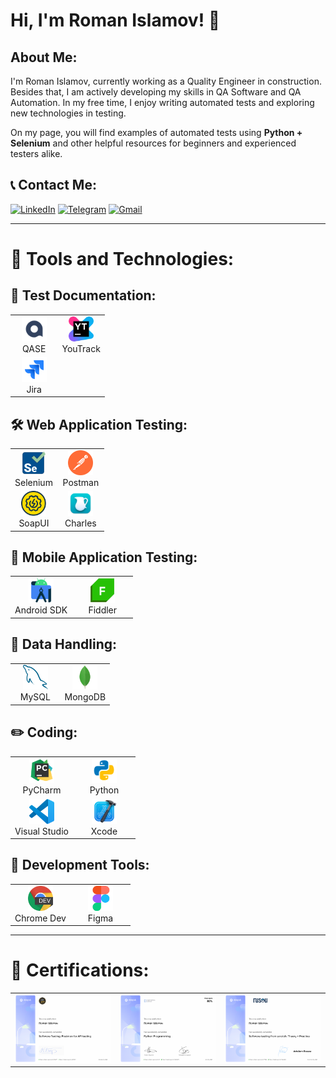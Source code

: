 # Hi, I'm Roman Islamov! 👋

## About Me:
I'm Roman Islamov, currently working as a Quality Engineer in construction. Besides that, I am actively developing my skills in QA Software and QA Automation. In my free time, I enjoy writing automated tests and exploring new technologies in testing.

On my page, you will find examples of automated tests using **Python + Selenium** and other helpful resources for beginners and experienced testers alike.

## 📞 Contact Me:
[![LinkedIn](https://img.shields.io/badge/LinkedIn-0A66C2?style=flat&logo=linkedin&logoColor=white)](https://www.linkedin.com/in/wannatoqa/) 
[![Telegram](https://img.shields.io/badge/Telegram-26A5E4?style=flat&logo=telegram&logoColor=white)](https://t.me/romalik) 
[![Gmail](https://img.shields.io/badge/Gmail-D14836?style=flat&logo=gmail&logoColor=white)](mailto:0923asol@gmail.com)

---

# 🚀 Tools and Technologies:

## 📁 Test Documentation:
<table>
  <tr>
    <td align="center" width="50%">
      <img src="./icons/QASE.png" alt="QASE" width="40" height="40"><br>QASE
    </td>
    <td align="center" width="50%">
      <img src="./icons/Youtrack.png" alt="YouTrack" width="40" height="40"><br>YouTrack
    </td>
  </tr>
  <tr>
    <td align="center" width="50%">
      <img src="./icons/Jira.svg" alt="Jira" width="40" height="40"><br>Jira
    </td>
  </tr>
</table>

## 🛠 Web Application Testing:
<table>
  <tr>
    <td align="center" width="50%">
      <img src="./icons/Selenium.svg" alt="Selenium" width="40" height="40"><br>Selenium
    </td>
    <td align="center" width="50%">
      <img src="./icons/Postman.png" alt="Postman" width="40" height="40"><br>Postman
    </td>
  </tr>
  <tr>
    <td align="center" width="50%">
      <img src="./icons/Soapui.svg" alt="SoapUI" width="40" height="40"><br>SoapUI
    </td>
    <td align="center" width="50%">
      <img src="./icons/charles.webp" alt="Charles" width="40" height="40"><br>Charles
    </td>
  </tr>
</table>

## 📱 Mobile Application Testing:
<table>
  <tr>
    <td align="center" width="50%">
      <img src="./icons/androidsdk.svg" alt="Android SDK" width="40" height="40"><br>Android SDK
    </td>
    <td align="center" width="50%">
      <img src="./icons/fiddler.png" alt="Fiddler" width="40" height="40"><br>Fiddler
    </td>
  </tr>
</table>

## 💾 Data Handling:
<table>
  <tr>
    <td align="center" width="50%">
      <img src="./icons/mysql.svg" alt="MySQL" width="40" height="40"><br>MySQL
    </td>
    <td align="center" width="50%">
      <img src="./icons/mongodb.svg" alt="MongoDB" width="40" height="40"><br>MongoDB
    </td>
  </tr>
</table>

## ✏️ Coding:
<table>
  <tr>
    <td align="center" width="50%">
      <img src="./icons/PyCharm.svg" alt="PyCharm" width="40" height="40"><br>PyCharm
    </td>
    <td align="center" width="50%">
      <img src="./icons/Python.svg" alt="Python" width="40" height="40"><br>Python
    </td>
  </tr>
  <tr>
    <td align="center" width="50%">
      <img src="./icons/visualstudio.svg" alt="Visual Studio" width="40" height="40"><br>Visual Studio
    </td>
    <td align="center" width="50%">
      <img src="./icons/Xcode.svg" alt="Xcode" width="40" height="40"><br>Xcode
    </td>
  </tr>
</table>

## 🔗 Development Tools:
<table>
  <tr>
    <td align="center" width="50%">
      <img src="./icons/ChromeDev.png" alt="Chrome Dev" width="40" height="40"><br>Chrome Dev
    </td>
    <td align="center" width="50%">
      <img src="./icons/Figma.svg" alt="Figma" width="40" height="40"><br>Figma
    </td>
  </tr>
</table>

---

# 📜 Certifications:
<table>
  <tr>
    <td align="center">
      <a href="https://stepik.org/cert/2213124?lang=en"><img src="./Certificates/PostmanCourse.png" alt="Postman Certificate" width="200"></a>
    </td>
    <td align="center">
      <a href="https://stepik.org/cert/2506692?lang=en"><img src="./Certificates/Python.png" alt="Python Certificate" width="200"></a>
    </td>
    <td align="center">
      <a href="https://stepik.org/cert/2666323?lang=en"><img src="./Certificates/QA.png" alt="QA Certificate" width="200"></a>
    </td>
  </tr>
</table>

